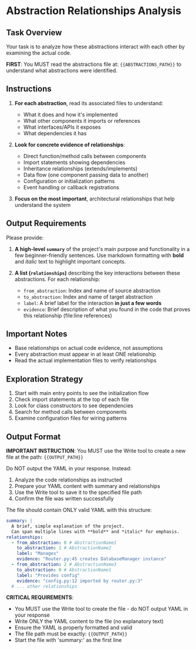 # Abstraction Relationships Analysis

## Task Overview

Your task is to analyze how these abstractions interact with each other by examining the actual code.

**FIRST**: You MUST read the abstractions file at: `{{ABSTRACTIONS_PATH}}` to understand what abstractions were identified.

## Instructions

1. **For each abstraction**, read its associated files to understand:
   - What it does and how it's implemented
   - What other components it imports or references
   - What interfaces/APIs it exposes
   - What dependencies it has

2. **Look for concrete evidence of relationships**:
   - Direct function/method calls between components
   - Import statements showing dependencies
   - Inheritance relationships (extends/implements)
   - Data flow (one component passing data to another)
   - Configuration or initialization patterns
   - Event handling or callback registrations

3. **Focus on the most important**, architectural relationships that help understand the system

## Output Requirements

Please provide:

1. **A high-level `summary`** of the project's main purpose and functionality in a few beginner-friendly sentences. Use markdown formatting with **bold** and *italic* text to highlight important concepts.

2. **A list (`relationships`)** describing the key interactions between these abstractions. For each relationship:
   - `from_abstraction`: Index and name of source abstraction
   - `to_abstraction`: Index and name of target abstraction  
   - `label`: A brief label for the interaction **in just a few words**
   - `evidence`: Brief description of what you found in the code that proves this relationship (file:line references)

## Important Notes

- Base relationships on actual code evidence, not assumptions
- Every abstraction must appear in at least ONE relationship
- Read the actual implementation files to verify relationships

## Exploration Strategy

1. Start with main entry points to see the initialization flow
2. Check import statements at the top of each file
3. Look for class constructors to see dependencies
4. Search for method calls between components
5. Examine configuration files for wiring patterns

## Output Format

**IMPORTANT INSTRUCTION**: You MUST use the Write tool to create a new file at the path: `{{OUTPUT_PATH}}`

Do NOT output the YAML in your response. Instead:
1. Analyze the code relationships as instructed
2. Prepare your YAML content with summary and relationships
3. Use the Write tool to save it to the specified file path
4. Confirm the file was written successfully

The file should contain ONLY valid YAML with this structure:

```yaml
summary: |
  A brief, simple explanation of the project.
  Can span multiple lines with **bold** and *italic* for emphasis.
relationships:
  - from_abstraction: 0 # AbstractionName1
    to_abstraction: 1 # AbstractionName2
    label: "Manages"
    evidence: "Router.py:45 creates DatabaseManager instance"
  - from_abstraction: 2 # AbstractionName3
    to_abstraction: 0 # AbstractionName1
    label: "Provides config"
    evidence: "config.py:12 imported by router.py:3"
  # ... other relationships
```

**CRITICAL REQUIREMENTS**: 
- You MUST use the Write tool to create the file - do NOT output YAML in your response
- Write ONLY the YAML content to the file (no explanatory text)
- Ensure the YAML is properly formatted and valid
- The file path must be exactly: `{{OUTPUT_PATH}}`
- Start the file with 'summary:' as the first line